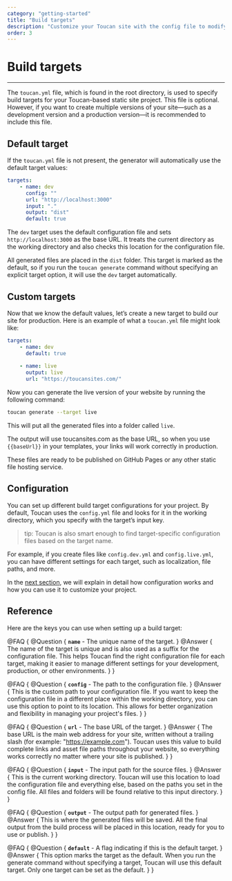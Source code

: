 ```yaml
---
category: "getting-started"
title: "Build targets"
description: "Customize your Toucan site with the config file to modify default locations, naming conventions, and enhance your website effortlessly."
order: 3
---
```


# Build targets
---

The `toucan.yml` file, which is found in the root directory, is used to specify build targets for your Toucan-based static site project. This file is optional. However, if you want to create multiple versions of your site—such as a development version and a production version—it is recommended to include this file.

## Default target

If the `toucan.yml` file is not present, the generator will automatically use the default target values:


```yaml
targets:
    - name: dev 
      config: ""
      url: "http://localhost:3000"
      input: "."
      output: "dist"
      default: true
```

The `dev` target uses the default configuration file and sets `http://localhost:3000` as the base URL. It treats the current directory as the working directory and also checks this location for the configuration file. 

All generated files are placed in the `dist` folder. This target is marked as the default, so if you run the `toucan generate` command without specifying an explicit target option, it will use the `dev` target automatically.


## Custom targets

Now that we know the default values, let’s create a new target to build our site for production. Here is an example of what a `toucan.yml` file might look like:

```yaml
targets:
    - name: dev
      default: true
    
    - name: live
      output: live
      url: "https://toucansites.com/"
```

Now you can generate the live version of your website by running the following command:

```sh
toucan generate --target live
```

This will put all the generated files into a folder called `live`. 

The output will use toucansites.com as the base URL, so when you use `{{baseUrl}}` in your templates, your links will work correctly in production.

These files are ready to be published on GitHub Pages or any other static file hosting service.

## Configuration

You can set up different build target configurations for your project. By default, Toucan uses the `config.yml` file and looks for it in the working directory, which you specify with the target’s input key.

> tip: Toucan is also smart enough to find target-specific configuration files based on the target name. 

For example, if you create files like `config.dev.yml` and `config.live.yml`, you can have different settings for each target, such as localization, file paths, and more.

In the [next section](/docs/getting-started/configuration/), we will explain in detail how configuration works and how you can use it to customize your project.

## Reference

Here are the keys you can use when setting up a build target:

@FAQ {
    @Question {
        **`name`** - The unique name of the target.
    }
    @Answer {
        The name of the target is unique and is also used as a suffix for the configuration file. This helps Toucan find the right configuration file for each target, making it easier to manage different settings for your development, production, or other environments.
    }
}

@FAQ {
    @Question {
        **`config`** - The path to the configuration file.
    }
    @Answer {
        This is the custom path to your configuration file. If you want to keep the configuration file in a different place within the working directory, you can use this option to point to its location. This allows for better organization and flexibility in managing your project's files.
    }
}

@FAQ {
    @Question {
        **`url`** - The base URL of the target. 
    }
    @Answer {
        The base URL is the main web address for your site, written without a trailing slash (for example: "https://example.com"). Toucan uses this value to build complete links and asset file paths throughout your website, so everything works correctly no matter where your site is published.
    }
}

@FAQ {
    @Question {
        **`input`** - The input path for the source files.
    }
    @Answer {
        This is the current working directory. Toucan will use this location to load the configuration file and everything else, based on the paths you set in the config file. All files and folders will be found relative to this input directory.
    }
}

@FAQ {
    @Question {
        **`output`** - The output path for generated files.
    }
    @Answer {
        This is where the generated files will be saved. All the final output from the build process will be placed in this location, ready for you to use or publish.
    }
}

@FAQ {
    @Question {
        **`default`** - A flag indicating if this is the default target.
    }
    @Answer {
        This option marks the target as the default. When you run the generate command without specifying a target, Toucan will use this default target. Only one target can be set as the default.
    }
}
